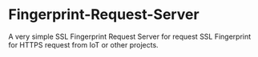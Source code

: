 # Fingerprint-Request-Server
A very simple SSL Fingerprint Request Server for request SSL Fingerprint for HTTPS request from IoT or other projects.


  
